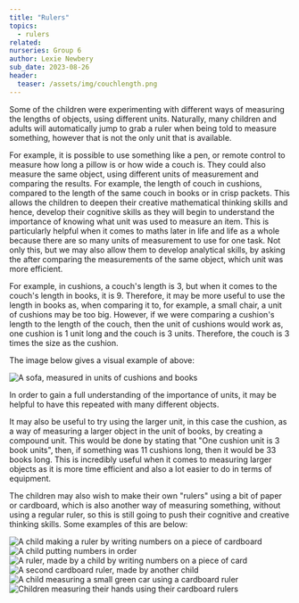 ```yaml
---
title: "Rulers"
topics: 
  - rulers
related: 
nurseries: Group 6
author: Lexie Newbery
sub_date: 2023-08-26
header:
  teaser: /assets/img/couchlength.png
---
```


Some of the children were experimenting with different ways of measuring the lengths of objects, using different units. Naturally, many children and adults will automatically jump to grab a ruler when being told to measure something, however that is not the only unit that is available. 

For example, it is possible to use something like a pen, or remote control to measure how long a pillow is or how wide a couch is. They could also measure the same object, using different units of measurement and comparing the results. For example, the length of couch in cushions, compared to the length of the same couch in books or in crisp packets. This allows the children to deepen their creative mathematical thinking skills and hence, develop their cognitive skills as they will begin to understand the importance of knowing what unit was used to measure an item. This is particularly helpful when it comes to maths later in life and life as a whole because there are so many units of measurement to use for one task. Not only this, but we may also allow them to develop analytical skills, by asking the after comparing the measurements of the same object, which unit was more efficient. 

For example, in cushions, a couch's length is 3, but when it comes to the couch's length in books, it is 9. Therefore, it may be more useful to use the length in books as, when comparing it to, for example, a  small chair, a unit of cushions may be too big. However, if we were comparing a cushion's length to the length of the couch, then the unit of cushions would work as, one cushion is 1 unit long and the couch is 3 units. Therefore, the couch is 3 times the size as the cushion.  

The image below gives a visual example of above: 

![A sofa, measured in units of cushions and books]({{site.baseurl}}/assets/img/couchlength.png "How long is a sofa?")

In order to gain a full understanding of the importance of units, it may be helpful to have this repeated with many different objects. 

It may also be useful to try using the larger unit, in this case the cushion, as a way of measuring a larger object in the unit of books, by creating a  compound unit. This would be done by stating that "One cushion unit is 3 book units", then, if something was 11 cushions long, then it would be 33 books long. This is incredibly useful when it comes to measuring larger objects as it is more time efficient and also a lot easier to do in terms of equipment. 

The children may also wish to make their own "rulers" using a bit of paper or cardboard, which is also another way of measuring something, without using a regular ruler, so this is still going to push their cognitive and creative thinking skills. Some examples of this are below: 

![A child making a ruler by writing numbers on a piece of cardboard]({{site.baseurl}}/assets/img/makingruler.png "Making a ruler")
![A child putting  numbers in order]({{site.baseurl}}/assets/img/orderedwood.png "Ordering numbers")
![A ruler, made by a child by writing numbers on a piece of card]({{site.baseurl}}/assets/img/ruler.png "Cardboard ruler")
![A second cardboard ruler, made by another child]({{site.baseurl}}/assets/img/ruler2.png "Second cardboard ruler")
![A child measuring a small green car using a cardboard ruler]({{site.baseurl}}/assets/img/measuringcar.png "How long is a car?")
![Children measuring their hands using their cardboard rulers]({{site.baseurl}}/assets/img/measuringhand.png "How long is my hand?")


